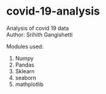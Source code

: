 # covid-19-analysis

Analysis of covid 19 data
</br>
Author: Srihith Gangishetti</br>

Modules used:</br>
1. Numpy
2. Pandas
3. Sklearn
4. seaborn
5. mathplotlib
